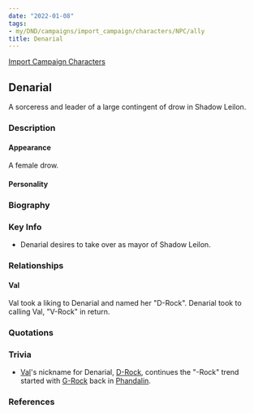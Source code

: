 ```yaml
---
date: "2022-01-08"
tags:
- my/DND/campaigns/import_campaign/characters/NPC/ally
title: Denarial
---
```


[Import Campaign Characters](/dnd/characters/)

## Denarial

A sorceress and leader of a large contingent of drow in Shadow Leilon.

### Description

#### Appearance

A female drow.

#### Personality

### Biography

### Key Info

- Denarial desires to take over as mayor of Shadow Leilon.

### Relationships

#### Val

Val took a liking to Denarial and named her "D-Rock". Denarial took to calling Val, "V-Rock" in return.

### Quotations

### Trivia

- [Val](/dnd/characters/val/)'s nickname for Denarial, [D-Rock](/dnd/npcs/denarial/), continues the "-Rock" trend started with [G-Rock](/dnd/npcs/gundren-rockseeker/) back in [Phandalin](/dnd/locations/phandalin/).

### References
